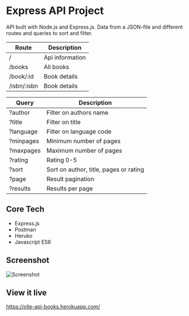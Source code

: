 # Express API Project

API built with Node.js and Express.js.
Data from a JSON-file and different routes and queries to sort and filter. 

Route | Description 
--- | ---
/ | Api information
/books | All books
/book/:id | Book details
/isbn/:isbn | Book details

Query | Description 
--- | ---
?author | Filter on authors name
?title | Filter on title
?language | Filter on language code
?minpages | Minimum number of pages
?maxpages | Maximum number of pages
?rating | Rating 0-5
?sort | Sort on author, title, pages or rating
?page | Result pagination
?results | Results per page

## Core Tech
* Express.js
* Postman
* Heruko
* Javascript ES6

## Screenshot
![Screenshot](screenshot.png)

## View it live
https://olle-api-books.herokuapp.com/